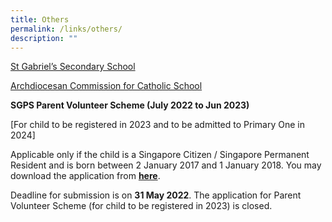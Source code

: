 ```yaml
---
title: Others
permalink: /links/others/
description: ""
---
```

[St Gabriel’s Secondary School](http://stgabrielssec.moe.edu.sg/)  
  
[Archdiocesan Commission for Catholic School](http://accs.sg/)  
  
  

**SGPS Parent Volunteer Scheme (July 2022 to Jun 2023)**

\[For child to be registered in 2023 and to be admitted to Primary One in 2024\]

  

Applicable only if the child is a Singapore Citizen / Singapore Permanent Resident and is born between 2 January 2017 and 1 January 2018. You may download the application from **[here](/files/Parent%20Volunteer%20Application%20Form%20Register%202023%20Admission%202024-Updated.pdf)**. 

  

Deadline for submission is on **31 May 2022**. The application for Parent Volunteer Scheme (for child to be registered in 2023) is closed.